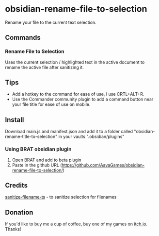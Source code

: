 # obsidian-rename-file-to-selection
Rename your file to the current text selection.

## Commands
### Rename File to Selection
Uses the current selection / highlighted text in the active document to rename the active file after sanitizing it.

## Tips
- Add a hotkey to the command for ease of use, I use CRTL+ALT+R.
- Use the Commander community plugin to add a command button near your file title for ease of use on mobile.

## Install
Download main.js and manifest.json and add it to a folder called "obsidian-rename-title-to-selection" in your vaults ".obsidian/plugins"

### Using BRAT obsidian plugin
1. Open BRAT and add to beta plugin
2. Paste in the github URL (https://github.com/AavaGames/obsidian-rename-file-to-selection/)

## Credits
[sanitize-filename-ts](https://github.com/hfour/sanitize-filename-ts) - to sanitize selection for filenames

## Donation
If you'd like to buy me a cup of coffee, buy one of my games on [itch.io](https://aavagames.itch.io/). Thanks!
